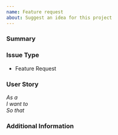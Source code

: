 ```yaml
---
name: Feature request
about: Suggest an idea for this project
---
```


<!-- Please first verify that your feature was not already discussed on GitHub -->
<!-- Complete *all* sections as described, this form is processed automatically -->

### Summary

<!-- Describe the new feature/improvement briefly below -->

### Issue Type

- Feature Request

### User Story

<!-- If you can, please provide a user story, if you don't know what this is don't worry, it will be refined by PyratLabs. -->
<!-- Describe who would use it, why it is needed and the benefit -->

_As a_ <!-- (Insert Persona) --> \
_I want to_ <!-- (Insert Action) --> \
_So that_ <!-- (Insert Benefit) -->

### Additional Information

<!-- Please include any relevant documentation, URLs, etc. -->
<!-- Paste example playbooks or commands between quotes below -->

```yaml

```
